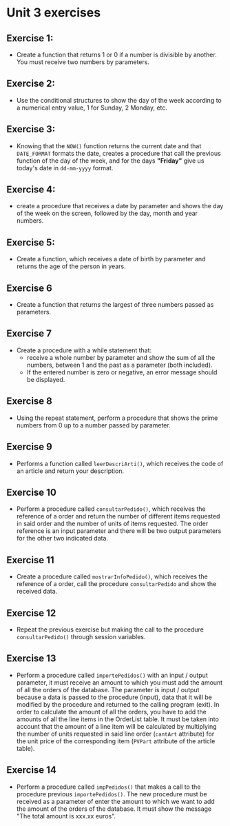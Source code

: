 # Unit 3 exercises
## Exercise 1:
- Create a function that returns 1 or 0 if a number is divisible by another. You must receive two numbers by parameters.
## Exercise 2:
- Use the conditional structures to show the day of the week according to a numerical entry value, 1 for Sunday, 2 Monday, etc.
## Exercise 3:
- Knowing that the `NOW()` function returns the current date and that `DATE_FORMAT` formats the date, creates a procedure that
call the previous function of the day of the week, and for the days **"Friday"** give us today's date in `dd-mm-yyyy` format.
## Exercise 4:
- create a procedure that receives a date by parameter and shows the day of the week on the screen, followed by the day, month and year
numbers.
## Exercise 5:
- Create a function, which receives a date of birth by parameter and returns the age of the person in years.
## Exercise 6
- Create a function that returns the largest of three numbers passed as parameters.
## Exercise 7
- Create a procedure with a while statement that: 
    - receive a whole number by parameter and show the sum of all the numbers, between 1 and the past as a parameter (both included).
    - If the entered number is zero or negative, an error message should be displayed.
## Exercise 8 
- Using the repeat statement, perform a procedure that shows the prime numbers from 0 up to a number passed by parameter.
## Exercise 9
- Performs a function called `leerDescriArti()`, which receives the code of an article and return your description.
## Exercise 10
- Perform a procedure called `consultarPedido()`, which receives the reference of a order and return the number of different items requested in said order and the number of units of items requested. The order reference is an input parameter and there will be two output parameters for the other two indicated data.
## Exercise 11
- Create a procedure called `mostrarInfoPedido()`, which receives the reference of a order, call the procedure `consultarPedido` and show the received data.
## Exercise 12
- Repeat the previous exercise but making the call to the procedure `consultarPedido()` through session variables.
## Exercise 13
- Perform a procedure called `importePedidos()` with an input / output parameter, it must receive an amount to which you must add the amount of all the orders of the database. The parameter is input / output because a data is passed to the procedure (input), data that it will be modified by the procedure and returned to the calling program (exit). In order to calculate the amount of all the orders, you have to add the amounts of all the line items in the OrderList table. It must be taken into account that the amount of a line item will be calculated by multiplying the number of units requested in said line order (`cantArt` attribute) for the unit price of the corresponding item (`PVPart` attribute of the article table).
## Exercise 14
- Perform a procedure called `impPedidos()` that makes a call to the procedure previous `importePedidos()`. The new procedure must be received as a parameter of enter the amount to which we want to add the amount of the orders of the database. It must show the message "The total amount is xxx.xx euros".
